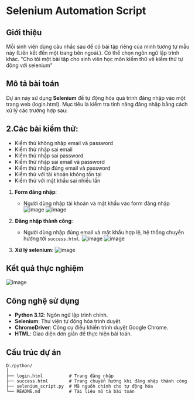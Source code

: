 # Selenium Automation Script
## Giới thiệu
Mỗi sinh viên dùng câu nhắc sau để có bài tập riêng của mình tương tự mẫu này (Liên kết đến một trang bên ngoài.). Có thể chọn ngôn ngữ lập trình khác.
"Cho tôi một bài tập cho sinh viên học môn kiểm thử về kiểm thử tự động với selenium"
## Mô tả bài toán
Dự án này sử dụng **Selenium** để tự động hóa quá trình đăng nhập vào một trang web (login.html). Mục tiêu là kiểm tra tính năng đăng nhập bằng cách xử lý các trường hợp sau:
## 2.Các bài kiểm thử: 
- Kiểm thử không nhập email và password
- Kiểm thử nhập sai email
- Kiểm thử nhập sai password
- Kiểm thử nhập sai email và password
- Kiểm thử nhập đúng email và password
- Kiểm thử với tài khoản không tồn tại
- Kiểm thử với  mật khẩu sai nhiều lần
1. **Form đăng nhập**:
   - Người dùng nhập tài khoản và mật khẩu vào form đăng nhập
   ![image](https://github.com/user-attachments/assets/8ba70dd0-731a-4d12-bba7-3b73a74bce43)
   ![image](https://github.com/user-attachments/assets/6db74c11-3de1-470c-bb08-3d9768dc0318)

3. **Đăng nhập thành công**:
   - Người dùng nhập đúng email và mật khẩu hợp lệ, hệ thống chuyển hướng tới `success.html`.
   ![image](https://github.com/user-attachments/assets/49802591-4158-4e18-bce9-eac7f016d02e)
   ![image](https://github.com/user-attachments/assets/7274eb46-33d6-45bb-921b-991398f20241)
    
3. **Xử lý selenium**:
   ![image](https://github.com/user-attachments/assets/ac60429e-68a3-4b47-bda2-730b247a6cbb)


## Kết quả thực nghiệm
![image](https://github.com/user-attachments/assets/1d1ac712-86bd-4931-b544-2de15ca1609f)


## Công nghệ sử dụng
- **Python 3.12**: Ngôn ngữ lập trình chính.
- **Selenium**: Thư viện tự động hóa trình duyệt.
- **ChromeDriver**: Công cụ điều khiển trình duyệt Google Chrome.
- **HTML**: Giao diện đơn giản để thực hiện bài toán.

## Cấu trúc dự án
```plaintext
D:/python/
│
├── login.html          # Trang đăng nhập
├── success.html        # Trang chuyển hướng khi đăng nhập thành công
├── selenium_script.py  # Mã nguồn chính cho tự động hóa
└── README.md           # Tài liệu mô tả bài toán
